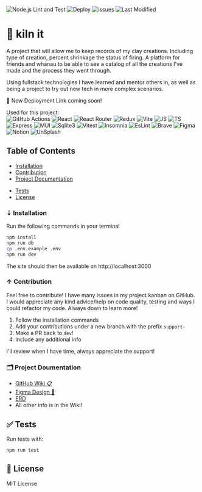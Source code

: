 ![Node.js Lint and Test](https://github.com/emilyparkes/kiln-it/workflows/Node.js%20Lint%20and%20Test/badge.svg) ![Deploy](https://github.com/emilyparkes/kiln-it/workflows/Deploy/badge.svg) ![issues](https://img.shields.io/github/issues/emilyparkes/kiln-it?color=%231580C0) ![Last Modified](https://img.shields.io/github/last-commit/emilyparkes/kiln-it/typescriptit)


# 🏺 kiln it 
A project that will allow me to keep records of my clay creations. Including type of creation, percent shrinkage the status of firing. A platform for friends and whānau to be able to see a catalog of all the creations I've made and the process they went through. 

Using fullstack technologies I have learned and mentor others in, as well as being a project to try out new tech in more complex scenarios. 

🚀 New Deployment Link coming soon! 
<!-- 🚀 [Currently deployed version](https://kiln-it.herokuapp.com/)    -->

Used for this project:  
![GitHub Actions](https://img.shields.io/badge/GitHub_Actions-2088FF?style=for-the-badge&logo=github-actions&logoColor=white)
![React](https://img.shields.io/badge/React-20232A?style=for-the-badge&logo=react&logoColor=61DAFB)
![React Router](https://img.shields.io/badge/React_Router-CA4245?style=for-the-badge&logo=react-router&logoColor=white)
![Redux](https://img.shields.io/badge/Redux-593D88?style=for-the-badge&logo=redux&logoColor=white)
![Vite](https://img.shields.io/badge/Vite-purple?style=for-the-badge&logo=Vite&logoColor=white)
![JS](https://img.shields.io/badge/JavaScript-F7DF1E?style=for-the-badge&logo=javascript&logoColor=black)
![TS](https://img.shields.io/badge/TypeScript-2E78C7?style=for-the-badge&logo=typescript&logoColor=white)
![Express](https://img.shields.io/badge/Express.js-000000?style=for-the-badge&logo=express&logoColor=white)
![MUI](https://img.shields.io/badge/Material%20UI-007FFF?style=for-the-badge&logo=mui&logoColor=white)
![Sqlite3](https://img.shields.io/badge/SQLite-07405E?style=for-the-badge&logo=sqlite&logoColor=white)
![Vitest](https://img.shields.io/badge/Vitest-729B1B?style=for-the-badge&logo=Vitest&logoColor=white)
![Insomnia](https://img.shields.io/badge/Insomnia-5849be?style=for-the-badge&logo=Insomnia&logoColor=white)
![EsLint](https://img.shields.io/badge/eslint-3A33D1?style=for-the-badge&logo=eslint&logoColor=white)
![Brave](https://img.shields.io/badge/Brave-FF1B2D?style=for-the-badge&logo=Brave&logoColor=white)
![Figma](https://img.shields.io/badge/Figma-F24E1E?style=for-the-badge&logo=figma&logoColor=white)
![Notion](https://img.shields.io/badge/Notion-black?style=for-the-badge&logo=Notion&logoColor=white)
![UnSplash](https://img.shields.io/badge/Unsplash-000000?style=for-the-badge&logo=Unsplash&logoColor=white)

## Table of Contents 
- [Installation](#-installation)
- [Contribution](#-contribution)
- [Project Documentation](#-project-doumentation)
<!-- - [Features](#-features) -->
<!-- - [Credits](#-credits) -->
- [Tests](#-tests)
- [License](#-license)   

### ⇣ Installation 

Run the following commands in your terminal

```sh
npm install
npm run db
cp .env.example .env
npm run dev
```

<!-- ## Usage -->

<!-- Create a `.env` file in the main directory and add:

```sh
JWT_SECRET="a fun secret"
``` -->

The site should then be available on http://localhost:3000

### ↑ Contribution
Feel free to contribute! I have many issues in my project kanban on GitHub.   
I would appreciate any kind advice/help on code quality, testing and ways I could refactor my code. Always down to learn more!  

1. Follow the installation commands
2. Add your contributions under a new branch with the prefix `support-`
3. Make a PR back to `dev`! 
4. Include any additional info

I'll review when I have time, always appreciate the support! 

### 🗂 Project Doumentation 
- [GitHub Wiki 📋](https://github.com/emilyparkes/kiln-it/wiki)  
- [Figma Design 🎨](https://www.figma.com/file/09q8SUt5gSTAfpNtiGyUOEGt/Kiln-it?type=design&node-id=14%3A3&mode=design&t=WkfH31QLCuUiUn2b-1)  
- [ERD](https://dbdiagram.io/d/606395deecb54e10c33e0510)  
- All other info is in the Wiki! 

<!-- ### Features

If your project has a lot of features, list them here. -->

<!-- ### 💖 Credits -->

## ✅ Tests 

Run tests with: 

```
npm run test
```

## 🪪 License 

MIT License

<!-- ## How to Contribute

If you created an application or package and would like other developers to contribute it, you can include guidelines for how to do so. The [Contributor Covenant](https://www.contributor-covenant.org/) is an industry standard, but you can always write your own if you'd prefer. -->
